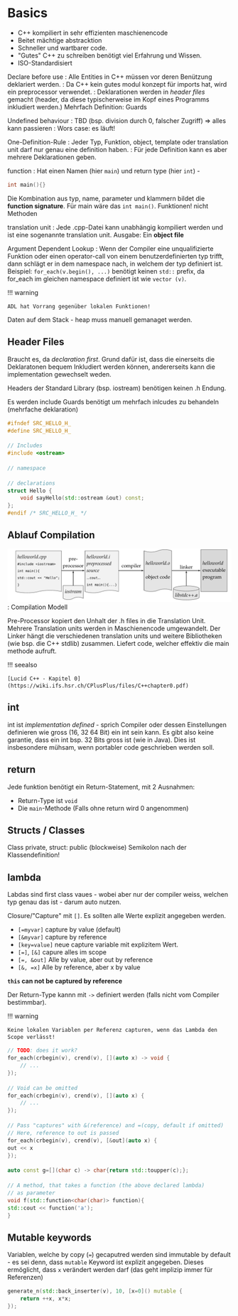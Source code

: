 # Basics

* C++ kompiliert in sehr effizienten maschienencode
* Beitet mächtige abstracktion
* Schneller und wartbarer code.
* "Gutes" C++ zu schreiben benötigt viel Erfahrung und Wissen.
* ISO-Standardisiert

Declare before use
: Alle Entities in C++ müssen vor deren Benützung deklariert werden.
: Da C++ kein gutes modul konzept für imports hat, wird ein preprocessor verwendet.
: Deklarationen werden in *header files* gemacht (header, da diese typischerweise im Kopf eines Programms inkludiert werden.) Mehrfach Definition: Guards

Undefined behaviour
: TBD (bsp. division durch 0, falscher Zugriff) => alles kann passieren
: Wors case: es läuft!

One-Definition-Rule
: Jeder Typ, Funktion, object, template oder translation unit darf nur genau eine definition haben.
: Für jede Definition kann es aber mehrere Deklarationen geben.

function
: Hat einen Namen (hier ``main``) und return type (hier ``int``) -
```c++
int main(){}
```
Die Kombination aus typ, name, parameter und klammern bildet die **function signature**. Für main wäre das `int main()`. Funktionen! nicht Methoden

translation unit
: Jede .cpp-Datei kann unabhängig kompiliert werden und ist eine sogenannte translation unit. Ausgabe: Ein **object file**

Argument Dependent Lookup
: Wenn der Compiler eine unqualifizierte Funktion oder einen operator-call von einem benutzerdefinierten typ trifft, dann schlägt er in dem namespace nach, in welchem der typ
definiert ist. Beispiel: `for_each(v.begin(), ...)` benötigt keinen `std::` prefix, da for_each im gleichen namespace definiert ist wie `vector (v)`.

!!! warning

    ADL hat Vorrang gegenüber lokalen Funktionen!

Daten auf dem Stack - heap muss manuell gemanaget werden.


## Header Files

Braucht es, da *declaration first*. Grund dafür ist, dass die einerseits die Deklaratonen
bequem Inkludiert werden können, andererseits kann die implementation gewechselt weden.

Headers der Standard Library (bsp. iostream) benötigen keinen .h Endung.

Es werden include Guards benötigt um mehrfach inlcudes zu behandeln (mehrfache deklaration)

```c++
#ifndef SRC_HELLO_H_
#define SRC_HELLO_H_

// Includes
#include <ostream>

// namespace

// declarations
struct Hello {
	void sayHello(std::ostream &out) const;
};
#endif /* SRC_HELLO_H_ */
```

## Ablauf Compilation


![](images/compilation_model.png)
: Compilation Modell

Pre-Processor kopiert den Unhalt der .h files in die Translation Unit.
Mehrere Translation units werden in Maschienencode umgewandelt.
Der Linker hängt die verschiedenen translation units und weitere Bibliotheken (wie bsp. die C++ stdlib) zusammen.
Liefert code, welcher effektiv die main methode aufruft.

!!! seealso

    [Lucid C++ - Kapitel 0](https://wiki.ifs.hsr.ch/CPlusPlus/files/C++chapter0.pdf)


## int
int ist *implementation defined* - sprich Compiler oder dessen Einstellungen definieren wie gross (16, 32 64 Bit) ein int sein kann.
Es gibt also keine garantie, dass ein int bsp. 32 Bits gross ist (wie in Java).
Dies ist insbesondere mühsam, wenn portabler code geschrieben werden soll.

## return

Jede funktion benötigt ein Return-Statement, mit 2 Ausnahmen:

* Return-Type ist ``void``
* Die ``main``-Methode (Falls ohne return wird 0 angenommen)

## Structs / Classes

Class private, struct: public (blockweise)
Semikolon nach der Klassendefinition!

## lambda

Labdas sind first class vaues - wobei aber nur der compiler weiss, welchen typ genau das ist - darum auto nutzen.

Closure/"Capture" mit `[]`. Es sollten alle Werte explizit angegeben werden.

* `[=myvar]` capture by value (default)
* `[&myvar]` capture by reference
* `[key=value]` neue capture variable mit explizitem  Wert.
* `[=]`, `[&]` capure alles im scope
* `[=, &out]` Alle by value, aber out by reference
* `[&, =x]` Alle by reference, aber x by value

**`this` can not be captured by reference**

Der Return-Type kannn mit `->` definiert werden (falls nicht vom Compiler bestimmbar).

!!! warning

    Keine lokalen Variablen per Referenz capturen, wenn das Lambda den Scope verlässt!

```c++
// TODO: does it work?
for_each(crbegin(v), crend(v), [](auto x) -> void {
    // ...
});

// Void can be omitted
for_each(crbegin(v), crend(v), [](auto x) {
    // ...
});

// Pass "captures" with &(reference) and =(copy, default if omitted)
// Here, reference to out is passed
for_each(crbegin(v), crend(v), [&out](auto x) {
out << x
});

auto const g=[](char c) -> char{return std::toupper(c);};

// A method, that takes a function (the above declared lambda)
// as parameter
void f(std::function<char(char)> function){
std::cout << function('a');
}
```

## Mutable keywords

Variablen, welche by copy (`=`) gecaputred werden sind immutable by default - es sei denn, dass `mutable` Keyword ist explizit angegeben.
Dieses ermöglicht, dass `x` verändert werden darf (das geht implizip immer für Referenzen)

```c++
generate_n(std::back_inserter(v), 10, [x=0]() mutable {
    return ++x, x*x;
});
```
